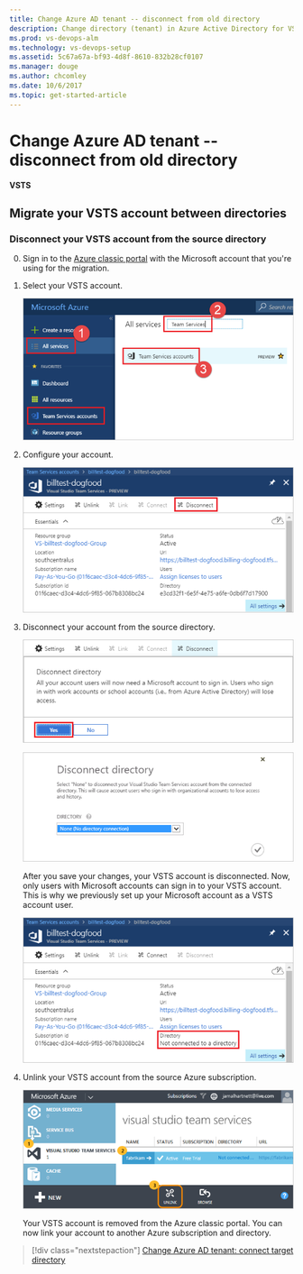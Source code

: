```yaml
---
title: Change Azure AD tenant -- disconnect from old directory
description: Change directory (tenant) in Azure Active Directory for VSTS -- disconnect from old directory
ms.prod: vs-devops-alm
ms.technology: vs-devops-setup
ms.assetid: 5c67a67a-bf93-4d8f-8610-832b28cf0107
ms.manager: douge
ms.author: chcomley
ms.date: 10/6/2017
ms.topic: get-started-article
---
```


#	Change Azure AD tenant -- disconnect from old directory

**VSTS**

##	Migrate your VSTS account between directories

###	Disconnect your VSTS account from the source directory

0.	Sign in to the [Azure classic portal](https://manage.windowsazure.com) 
with the Microsoft account that you're using for the migration.

0.	Select your VSTS account.

	![Select your VSTS account](_img/manage-work-access/azureselectconnectedvso.png)

0.	Configure your account.

	![Configure your account](_img/manage-work-access/azure-configure-disconnect.png)

0.	Disconnect your account from the source directory.

	![Disconnect account](_img/manage-work-access/azuredisconnectdirectory1.png)

	![Select None, no directory connection](_img/manage-work-access/azuredisconnectdirectory2.png)

	After you save your changes, your VSTS account is disconnected. 
	Now, only users with Microsoft accounts can sign in to your VSTS account. 
	This is why we previously set up your Microsoft account as a VSTS account user.

	![Your account is now disconnected](_img/manage-work-access/azuredisconnectdirectory3.png)

0.	Unlink your VSTS account from the source Azure subscription.

	![Select your VSTS account](_img/_shared/azure-unlink-subscription.png)

	Your VSTS account is removed from the Azure classic portal. 
	You can now link your account to another Azure subscription and directory.


> [!div class="nextstepaction"]
> [Change Azure AD tenant: connect target directory](change-azure-ad-vsts-account-connect.md)

